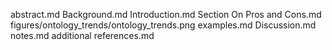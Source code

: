 abstract.md
Background.md
Introduction.md
Section On Pros and Cons.md
figures/ontology_trends/ontology_trends.png
examples.md
Discussion.md
notes.md
additional references.md
